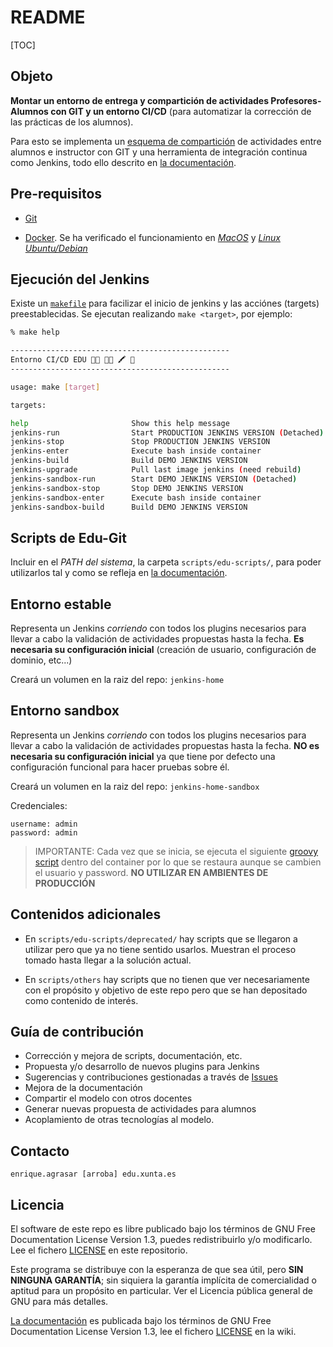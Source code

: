 # README

[TOC]

## Objeto

**Montar un entorno de entrega y compartición de actividades Profesores-Alumnos con GIT y un entorno CI/CD** (para automatizar la corrección de las prácticas de los alumnos).

Para esto se implementa un [esquema de compartición](https://bitbucket.org/eduxunta/edu-devops-environment/wiki/Git-0-RecepcionActividadesGit.md) de actividades entre alumnos e instructor con GIT y una herramienta de integración continua como Jenkins, todo ello descrito en [la documentación](https://bitbucket.org/eduxunta/edu-devops-environment/wiki/Home).

## Pre-requisitos

* [Git](https://git-scm.com)

* [Docker](https://docs.docker.com/get-docker/). Se ha verificado el funcionamiento en [*MacOS*](https://www.docker.com/products/docker-desktop) y [*Linux Ubuntu/Debian*](https://docs.docker.com/install/linux/docker-ce/debian/)

## Ejecución del Jenkins

Existe un [`makefile`](Makefile) para facilizar el inicio de jenkins y las acciónes (targets) preestablecidas. Se ejecutan realizando `make <target>`, por ejemplo:

```bash
% make help  

-------------------------------------------------
Entorno CI/CD EDU 👩‍🏫 👨‍🏫 🖍 📝 
-------------------------------------------------

usage: make [target]

targets:

help                       Show this help message
jenkins-run                Start PRODUCTION JENKINS VERSION (Detached)
jenkins-stop               Stop PRODUCTION JENKINS VERSION
jenkins-enter              Execute bash inside container
jenkins-build              Build DEMO JENKINS VERSION
jenkins-upgrade            Pull last image jenkins (need rebuild)
jenkins-sandbox-run        Start DEMO JENKINS VERSION (Detached)
jenkins-sandbox-stop       Stop DEMO JENKINS VERSION
jenkins-sandbox-enter      Execute bash inside container
jenkins-sandbox-build      Build DEMO JENKINS VERSION

```

## Scripts de Edu-Git

Incluir en el *PATH del sistema*, la carpeta `scripts/edu-scripts/`, para poder utilizarlos tal y como se refleja en [la documentación](https://bitbucket.org/eduxunta/edu-devops-environment/wiki/Home).

## Entorno estable

Representa un Jenkins *corriendo* con todos los plugins necesarios para llevar a cabo la validación de actividades propuestas hasta la fecha. **Es necesaria su configuración inicial** (creación de usuario, configuración de dominio, etc...)

Creará un volumen en la raiz del repo: `jenkins-home`

## Entorno sandbox

Representa un Jenkins *corriendo* con todos los plugins necesarios para llevar a cabo la validación de actividades propuestas hasta la fecha. **NO es necesaria su configuración inicial** ya que tiene por defecto una configuración funcional para hacer pruebas sobre él.

Creará un volumen en la raiz del repo: `jenkins-home-sandbox`

Credenciales:

	username: admin
	password: admin

> IMPORTANTE: Cada vez que se inicia, se ejecuta el siguiente [groovy script](jenkins/jenkinsMyImage-sandbox/security.groovy) dentro del container por lo que se restaura aunque se cambien el usuario y password. **NO UTILIZAR EN AMBIENTES DE PRODUCCIÓN**

## Contenidos adicionales

* En `scripts/edu-scripts/deprecated/` hay scripts que se llegaron a utilizar pero que ya no tiene sentido usarlos. Muestran el proceso tomado hasta llegar a la solución actual.

* En `scripts/others` hay scripts que no tienen que ver necesariamente con el propósito y objetivo de este repo pero que se han depositado como contenido de interés.


## Guía de contribución

* Corrección y mejora de scripts, documentación, etc.
* Propuesta y/o desarrollo de nuevos plugins para Jenkins
* Sugerencias y contribuciones gestionadas a través de [Issues](https://bitbucket.org/eduxunta/edu-devops-environment/issues)
* Mejora de la documentación
* Compartir el modelo con otros docentes
* Generar nuevas propuesta de actividades para alumnos
* Acoplamiento de otras tecnologías al modelo.

## Contacto

`enrique.agrasar [arroba] edu.xunta.es`

## Licencia

El software de este repo es libre publicado bajo los términos de GNU Free Documentation License Version 1.3, puedes redistribuirlo y/o modificarlo. Lee el fichero [LICENSE](LICENSE) en este repositorio.

Este programa se distribuye con la esperanza de que sea útil, pero **SIN NINGUNA GARANTÍA**; sin siquiera la garantía implícita de comercialidad o aptitud para un propósito en particular. Ver el Licencia pública general de GNU para más detalles.

[La documentación](https://bitbucket.org/eduxunta/edu-devops-environment/wiki/Home) es publicada bajo los términos de GNU Free Documentation License Version 1.3, lee el fichero [LICENSE](https://bitbucket.org/eduxunta/edu-devops-environment/wiki/LICENSE) en la wiki.